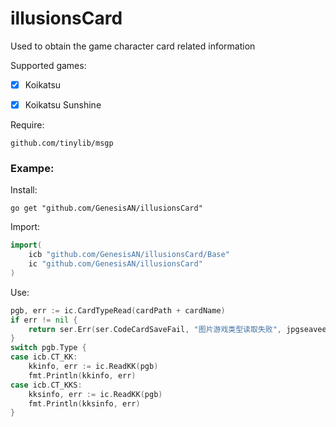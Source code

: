 # illusionsCard

Used to obtain the game character card related information



Supported games:

- [x] Koikatsu 

- [x] Koikatsu Sunshine

Require:

```
github.com/tinylib/msgp
```

### Exampe:

Install:

```shell
go get "github.com/GenesisAN/illusionsCard"
```

Import:

```go
import(
    icb "github.com/GenesisAN/illusionsCard/Base"
    ic "github.com/GenesisAN/illusionsCard"
)
```

Use:

```go
pgb, err := ic.CardTypeRead(cardPath + cardName)
if err != nil {
    return ser.Err(ser.CodeCardSaveFail, "图片游戏类型读取失败", jpgseaveerr)
}
switch pgb.Type {
case icb.CT_KK:
    kkinfo, err := ic.ReadKK(pgb)
    fmt.Println(kkinfo, err)
case icb.CT_KKS:
    kksinfo, err := ic.ReadKK(pgb)
    fmt.Println(kksinfo, err)
}
```

